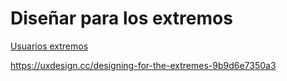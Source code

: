 # Diseñar para los extremos

[Usuarios extremos](../diseo-de-estrategia/usuarios-extremos.md)

https://uxdesign.cc/designing-for-the-extremes-9b9d6e7350a3
